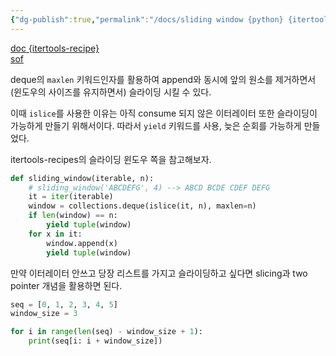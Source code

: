 ```yaml
---
{"dg-publish":true,"permalink":"/docs/sliding window {python} {itertools.islice} {collections.deque}/","title":"sliding window {python} {itertools.islice} {collections.deque}"}
---
```


[doc {itertools-recipe}](https://docs.python.org/3/library/itertools.html#itertools-recipes)  
[sof](https://stackoverflow.com/a/6822773)

deque의 `maxlen` 키워드인자를 활용하여 append와 동시에 앞의 원소를 제거하면서(윈도우의 사이즈를 유지하면서) 슬라이딩 시킬 수 있다.

이때 `islice`를 사용한 이유는 아직 consume 되지 않은 이터레이터 또한 슬라이딩이 가능하게 만들기 위해서이다. 따라서 `yield` 키워드를 사용, 늦은 순회를 가능하게 만들었다.

itertools-recipes의 슬라이딩 윈도우 쪽을 참고해보자.

```python
def sliding_window(iterable, n):
    # sliding_window('ABCDEFG', 4) --> ABCD BCDE CDEF DEFG
    it = iter(iterable)
    window = collections.deque(islice(it, n), maxlen=n)
    if len(window) == n:
        yield tuple(window)
    for x in it:
        window.append(x)
        yield tuple(window)
```

만약 이터레이터 안쓰고 당장 리스트를 가지고 슬라이딩하고 싶다면 slicing과 two pointer 개념을 활용하면 된다.

```python
seq = [0, 1, 2, 3, 4, 5]
window_size = 3

for i in range(len(seq) - window_size + 1):
    print(seq[i: i + window_size])
```
